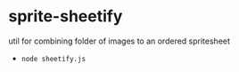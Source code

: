 # sprite-sheetify

util for combining folder of images to an ordered spritesheet

- `node sheetify.js`
